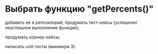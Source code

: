 # Выбрать функцию "getPercents()"
добавить ее в репозиторий;
продумать тест-кейсы (успешное/неуспешное выполнение функции);

продумать корнер-кейсы; 

написать unit-тесты (минимум 3).
